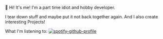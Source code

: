👋 Hi! It's me! I'm a part time idiot and hobby developer. 

I tear down stuff and maybe put it not back together again. And I also create interesting Projects!

What I'm listening to:
[![spotify-github-profile](https://spotify-github-profile.vercel.app/api/view?uid=31lxkybcozg34ujhjk2wnlzmhlb4&cover_image=true&theme=novatorem&show_offline=true&background_color=007fff&interchange=true&bar_color=00ff00&bar_color_cover=false)](https://spotify-github-profile.vercel.app/api/view?uid=31lxkybcozg34ujhjk2wnlzmhlb4&redirect=true)